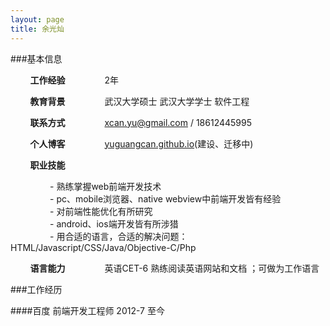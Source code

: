 ```yaml
---
layout: page
title: 余光灿
---
```


###基本信息


&nbsp;&nbsp;&nbsp;&nbsp;&nbsp;&nbsp;&nbsp;&nbsp;**工作经验**&nbsp;&nbsp;&nbsp;&nbsp;&nbsp;&nbsp;&nbsp;&nbsp;&nbsp;&nbsp;&nbsp;&nbsp;&nbsp;&nbsp;&nbsp;&nbsp;2年   
  
&nbsp;&nbsp;&nbsp;&nbsp;&nbsp;&nbsp;&nbsp;&nbsp;**教育背景**&nbsp;&nbsp;&nbsp;&nbsp;&nbsp;&nbsp;&nbsp;&nbsp;&nbsp;&nbsp;&nbsp;&nbsp;&nbsp;&nbsp;&nbsp;&nbsp;武汉大学硕士 武汉大学学士 软件工程        
 
&nbsp;&nbsp;&nbsp;&nbsp;&nbsp;&nbsp;&nbsp;&nbsp;**联系方式**&nbsp;&nbsp;&nbsp;&nbsp;&nbsp;&nbsp;&nbsp;&nbsp;&nbsp;&nbsp;&nbsp;&nbsp;&nbsp;&nbsp;&nbsp;&nbsp;xcan.yu@gmail.com / 18612445995  
 
&nbsp;&nbsp;&nbsp;&nbsp;&nbsp;&nbsp;&nbsp;&nbsp;**个人博客**&nbsp;&nbsp;&nbsp;&nbsp;&nbsp;&nbsp;&nbsp;&nbsp;&nbsp;&nbsp;&nbsp;&nbsp;&nbsp;&nbsp;&nbsp;&nbsp;[yuguangcan.github.io](http://yuguangcan.github.io)(建设、迁移中)   

&nbsp;&nbsp;&nbsp;&nbsp;&nbsp;&nbsp;&nbsp;&nbsp;**职业技能**

&nbsp;&nbsp;&nbsp;&nbsp;&nbsp;&nbsp;&nbsp;&nbsp;&nbsp;&nbsp;&nbsp;&nbsp;&nbsp;&nbsp;&nbsp;&nbsp;- 熟练掌握web前端开发技术   
&nbsp;&nbsp;&nbsp;&nbsp;&nbsp;&nbsp;&nbsp;&nbsp;&nbsp;&nbsp;&nbsp;&nbsp;&nbsp;&nbsp;&nbsp;&nbsp;- pc、mobile浏览器、native webview中前端开发皆有经验   
&nbsp;&nbsp;&nbsp;&nbsp;&nbsp;&nbsp;&nbsp;&nbsp;&nbsp;&nbsp;&nbsp;&nbsp;&nbsp;&nbsp;&nbsp;&nbsp;- 对前端性能优化有所研究   
&nbsp;&nbsp;&nbsp;&nbsp;&nbsp;&nbsp;&nbsp;&nbsp;&nbsp;&nbsp;&nbsp;&nbsp;&nbsp;&nbsp;&nbsp;&nbsp;- android、ios端开发皆有所涉猎    
&nbsp;&nbsp;&nbsp;&nbsp;&nbsp;&nbsp;&nbsp;&nbsp;&nbsp;&nbsp;&nbsp;&nbsp;&nbsp;&nbsp;&nbsp;&nbsp;- 用合适的语言，合适的解决问题：HTML/Javascript/CSS/Java/Objective-C/Php 

&nbsp;&nbsp;&nbsp;&nbsp;&nbsp;&nbsp;&nbsp;&nbsp;**语言能力**&nbsp;&nbsp;&nbsp;&nbsp;&nbsp;&nbsp;&nbsp;&nbsp;&nbsp;&nbsp;&nbsp;&nbsp;&nbsp;&nbsp;&nbsp;&nbsp;英语CET-6 熟练阅读英语网站和文档 ；可做为工作语言
   


###工作经历

####百度 前端开发工程师 2012-7 至今

